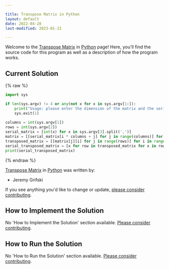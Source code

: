 ```yaml
---

title: Transpose Matrix in Python
layout: default
date: 2022-04-28
last-modified: 2023-01-21

---
```


Welcome to the [Transpose Matrix](https://sampleprograms.io/projects/transpose-matrix) in [Python](https://sampleprograms.io/languages/python) page! Here, you'll find the source code for this program as well as a description of how the program works.

## Current Solution

{% raw %}

```python
import sys

if len(sys.argv) != 4 or any(not x for x in sys.argv[1:]):
    print("Usage: please enter the dimension of the matrix and the serialized matrix")
    sys.exit(1)
    
columns = int(sys.argv[1])
rows = int(sys.argv[2])
serial_matrix = [int(x) for x in sys.argv[3].split(',')]
matrix = [[serial_matrix[i * columns + j] for j in range(columns)] for i in range(rows)]
transposed_matrix = [[matrix[j][i] for j in range(rows)] for i in range(columns)]
serial_transposed_matrix = [x for row in transposed_matrix for x in row]
print(serial_transposed_matrix)
```

{% endraw %}

[Transpose Matrix](https://sampleprograms.io/projects/transpose-matrix) in [Python](https://sampleprograms.io/languages/python) was written by:

- Jeremy Grifski

If you see anything you'd like to change or update, [please consider contributing](https://github.com/TheRenegadeCoder/sample-programs).

## How to Implement the Solution

No 'How to Implement the Solution' section available. [Please consider contributing](https://github.com/TheRenegadeCoder/sample-programs-website).

## How to Run the Solution

No 'How to Run the Solution' section available. [Please consider contributing](https://github.com/TheRenegadeCoder/sample-programs-website).